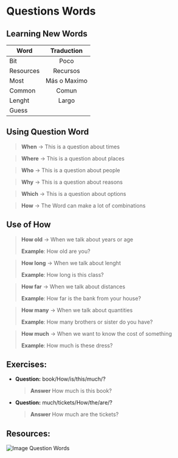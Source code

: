 # Questions Words 

## Learning New Words 
| Word      |  Traduction  |
| --------- | :----------: |
| Bit       |     Poco     |
| Resources |   Recursos   |
| Most      | Más o Maximo |
| Common    |    Comun     |
| Lenght    |    Largo     |
| Guess     |              |

## Using Question Word

> **When** -> This is a question about times

> **Where** -> This is a question about places

> **Who** -> This is a question about people 

>**Why** -> This is a question about reasons

> **Which** -> This is a question about options 

> **How** -> The Word can make a lot of combinations

## Use of How 

> **How old** -> When we talk about years or age
> 
> **Example**: How old are you?

> **How long** -> When we talk about lenght
> 
> **Example**: How long is this class? 

> **How far** -> When we talk about distances
> 
> **Example**: How far is the bank from your house? 

> **How many** -> When we talk about quantities 
> 
> **Example**: How many brothers or sister do you have?

> **How much** -> When we want to know the cost of something 
> 
> **Example**: How much is these dress? 

## Exercises: 

* **Question:** book/How/is/this/much/?
    >**Answer** How much is this book?

* **Question:** much/tickets/How/the/are/?
    >**Answer** How much are the tickets?


## Resources: 

![Image Question Words](https://static.platzi.com/media/user_upload/Amarillo%20Verde%20y%20Azul%20Futurista%20Proceso%20de%20Organizaci%C3%B3n%20Cronograma%20Infograf%C3%ADa%20%284%29-dc88cda9-7946-47df-bbf3-fe743f50e28f.jpg)
